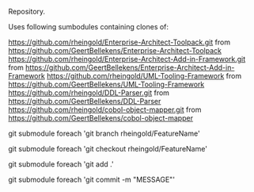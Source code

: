 Repository.


Uses following sumbodules containing clones of:

https://github.com/rheingold/Enterprise-Architect-Toolpack.git	from https://github.com/GeertBellekens/Enterprise-Architect-Toolpack
https://github.com/rheingold/Enterprise-Architect-Add-in-Framework.git from https://github.com/GeertBellekens/Enterprise-Architect-Add-in-Framework
https://github.com/rheingold/UML-Tooling-Framework from https://github.com/GeertBellekens/UML-Tooling-Framework
https://github.com/rheingold/DDL-Parser.git from https://github.com/GeertBellekens/DDL-Parser
https://github.com/rheingold/cobol-object-mapper.git from https://github.com/GeertBellekens/cobol-object-mapper



git submodule foreach 'git branch rheingold/FeatureName'

git submodule foreach 'git checkout rheingold/FeatureName'

git submodule foreach 'git add .'

git submodule foreach 'git commit -m "MESSAGE"'